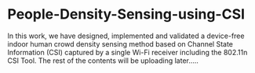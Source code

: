 # People-Density-Sensing-using-CSI
In this work, we have designed, implemented and validated a device-free indoor human crowd density sensing method based on Channel State Information (CSI) captured by a single Wi-Fi receiver including the 802.11n CSI Tool. The rest of the contents will be uploading later.....
